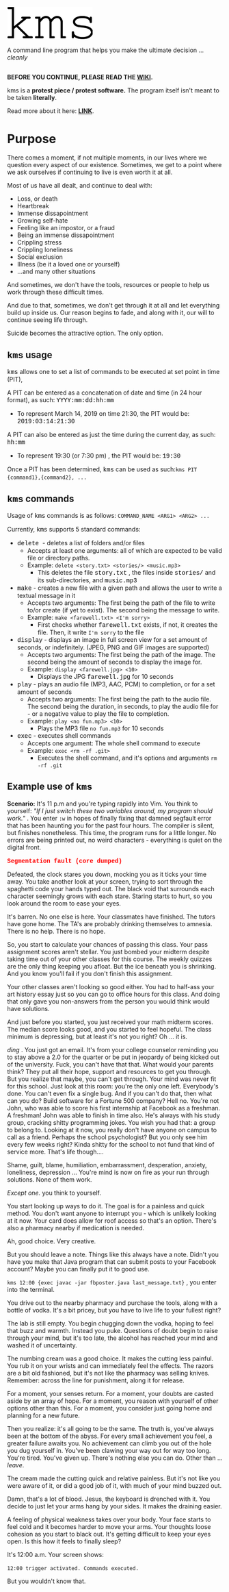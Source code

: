 
<img src="https://raw.githubusercontent.com/GWhisk/kms/master/kms_logo.png" width="200" height="75">

A command line program that helps you make the ultimate decision ... _cleanly_

##
**BEFORE YOU CONTINUE, PLEASE READ THE [WIKI](https://github.com/GWhisk/kms/wiki/Actual-Purpose-of-kms).**

kms is a **protest piece / protest software.** The program itself isn't meant to be taken **literally**. 

Read more about it here: [**LINK**](https://github.com/GWhisk/kms/wiki/Actual-Purpose-of-kms).
##
# Purpose


There comes a moment, if not multiple moments, in our lives where we question every aspect of our existence. Sometimes, we get to a point where we ask ourselves if continuing to live is even worth it at all.

Most of us have all dealt, and continue to deal with:

* Loss, or death
* Heartbreak
* Immense dissapointment
* Growing self-hate
* Feeling like an impostor, or a fraud
* Being an immense dissapointment
* Crippling stress
* Crippling loneliness
* Social exclusion
* Illness (be it a loved one or yourself)
* ...and many other situations

And sometimes, we don't have the tools, resources or people to help us work through these difficult times. 

And due to that, sometimes, we don't get through it at all and let everything build up inside us. Our reason begins to fade, and along with it, our will to continue seeing life through.

Suicide becomes the attractive option. The only option.

## <font face="courier new"  color="black">kms</font> usage
<font face="courier new" color="black">kms</font> allows one to set a list of commands to be executed at set point in time (PIT),

A PIT can be entered as a concatenation of date and time (in 24 hour format), as such:  <font face="courier new" color="black"> YYYY:mm:dd:hh:mm </font>

* To represent March 14, 2019 on time 21:30, the PIT would be: <font face="courier new" color="black"> 2019:03:14:21:30 </font>

A PIT can also be entered as just the time during the current day, as such: <font face="courier new" color="black"> hh:mm </font>
* To represent 19:30 (or 7:30 pm) , the PIT would be: <font face="courier new" color="black"> 19:30 </font>

Once a PIT has been determined, <font face="courier new" color="black">kms</font> can be used as such:`kms PIT {command1},{command2}, ... `


## <font face="courier new"  color="black">kms</font> commands

Usage of <font face="courier new"  color="black">kms</font> commands is as follows: `COMMAND_NAME <ARG1> <ARG2> ... `

Currently, <font face="courier new"  color="black">kms</font> supports 5 standard commands:

*  <font face="courier new"  color="black">delete </font>- deletes a list of folders and/or files
	* Accepts at least one arguments: all of which are expected to be valid file or directory paths.
	* Example: `delete <story.txt> <stories/> <music.mp3>`
		* This deletes the file <font face="courier new"  color="black">story.txt</font> , the files inside <font face="courier new"  color="black">stories/</font> and its sub-directories, and <font face="courier new"  color="black">music.mp3</font>
* <font face="courier new"  color="black">make</font> - creates a new file with a given path and allows the user to write a textual message in it
	* Accepts two arguments: The first being the path of the file to write to/or create (if yet to exist). The second being the message to write.
	* Example: `make <farewell.txt> <I'm sorry>`
		* First checks whether <font face="courier new"  color="black">farewell.txt</font> exists, if not, it creates the file. Then, it write `I'm sorry` to the file
* <font face="courier new"  color="black">display</font> - displays an image in full screen view for a set amount of seconds, or indefinitely. (JPEG, PNG and GIF images are supported)
	* Accepts two arguments: The first being the path of the image. The second being the amount of seconds to display the image for.
	* Example: `display <farewell.jpg> <10>`
		* Displays the JPG <font face="courier new"  color="black">farewell.jpg</font> for 10 seconds
* <font face="courier new"  color="black">play</font> - plays an audio file (MP3, AAC, PCM) to completion, or for a set amount of seconds
	* Accepts two arguments: The first being the path to the audio file. The second being the duration, in seconds, to play the audio file for - or a negative value to play the file to completion.
	* Example: `play <no fun.mp3> <10>`
		* Plays the MP3 file `no fun.mp3` for 10 seconds
* <font face="courier new"  color="black">exec</font> - executes shell commands
	* Accepts one argument: The whole shell command to execute
	* Example: `exec <rm -rf .git>`
		* Executes the shell command, and it's options and arguments `rm -rf .git`

## Example use of <font face="courier new"  color="black">kms</font>

 **Scenario:**  It's 11 p.m and you're typing rapidly into Vim. You think to yourself: _"If I just switch these two variables around, my program should work."_ . You enter `:w` in hopes of finally fixing that damned segfault error that has been haunting you for the past four hours. The compiler is silent, but finishes nonetheless. This time, the program runs for a little longer. No errors are being printed out, no weird characters - everything is quiet on the digital front. 

<font face="courier new"  color="red"> **Segmentation fault (core dumped)** </font>

Defeated, the clock stares you down, mocking you as it ticks your time away. You take another look at your screen, trying to sort through the spaghetti code your hands typed out. The black void that surrounds each character seemingly grows with each stare. Staring starts to hurt, so you look around the room to ease your eyes.

It's barren. No one else is here. Your classmates have finished. The tutors have gone home. The TA's are probably drinking themselves to amnesia. There is no help. There is no hope. 

So, you start to calculate your chances of passing this class. Your pass assignment scores aren't stellar. You just bombed your midterm despite taking time out of your other classes for this course. The weekly quizzes are the only thing keeping you afloat. But the ice beneath you is shrinking. And you know you'll fail if you don't finish this assignment.

Your other classes aren't looking so good either. You had to half-ass your art history essay just so you can go to office hours for this class. And doing that only gave you non-answers from the person you would think would have solutions.  

And just before you started, you just received your math midterm scores. The median score looks good, and you started to feel hopeful. The class minimum is depressing, but at least it's not you right? Oh ... it is.

_ding_ . You just got an email. It's from your college counselor reminding you to stay above a 2.0 for the quarter or be put in jeopardy of being kicked out of the university. Fuck, you can't have that that. What would your parents think? They put all their hope, support and resources to get you through. But you realize that maybe, you can't get through. Your mind was never fit for this school. Just look at this room: you're the only one left. Everybody's done. You can't even fix a single bug. And if you can't do that, then what can you do? Build software for a Fortune 500 company? Hell no. You're not John, who was able to score his first internship at Facebook as a freshman. A freshman! John was able to finish in time also. He's always with his study group, cracking shitty programming jokes. You wish you had that: a group to belong to. Looking at it now, you really don't have anyone on campus to call as a friend. Perhaps the school psychologist? But you only see him every few weeks right? Kinda shitty for the school to not fund that kind of service more. That's life though....

Shame, guilt, blame, humiliation, embarrassment, desperation, anxiety, loneliness, depression ... You're mind is now on fire as your run through solutions. None of them work. 

_Except one._ you think to yourself.

You start looking up ways to do it. The goal is for a painless and quick method. You don't want anyone to interrupt you - which is unlikely looking at it now. Your card does allow for roof access so that's an option. There's also a pharmacy nearby if medication is needed.

Ah, good choice. Very creative. 

But you should leave a note. Things like this always have a note. Didn't you have you make that Java program that can submit posts to your Facebook account? Maybe you can finally put it to good use.

`kms 12:00 {exec javac -jar fbposter.java last_message.txt}` , you enter into the terminal. 

You drive out to the nearby pharmacy and purchase the tools, along with a bottle of vodka. It's a bit pricey, but you have to live life to your fullest right? 

The lab is still empty. You begin chugging down the vodka, hoping to feel that buzz and warmth. Instead you puke. Questions of doubt begin to raise through your mind, but it's too late, the alcohol has reached your mind and washed it of uncertainty. 

The numbing cream was a good choice. It makes the cutting less painful. You rub it on your wrists and can immediately feel the effects. The razors are a bit old fashioned, but it's not like the pharmacy was selling knives. Remember: across the line for punishment, along it for release. 

For a moment, your senses return. 
For a moment, your doubts are casted aside by an array of hope. 
For a moment, you reason with yourself of other options other than this. 
For a moment, you consider just going home and planning for a new future.

Then you realize: it's all going to be the same. The truth is, you've always been at the bottom of the abyss. For every small achievement you feel, a greater failure awaits you. No achievement can climb you out of the hole you dug yourself in. You've been clawing your way out for way too long. You're tired. You've given up. There's nothing else you can do. Other than ... _leave_.

The cream made the cutting quick and relative painless. But it's not like you were aware of it, or did a good job of it, with much of your mind buzzed out. 

Damn, that's a lot of blood. Jesus, the keyboard is drenched with it. You decide to just let your arms hang by your sides. It makes the draining easier.

A feeling of physical weakness takes over your body. Your face starts to feel cold and it becomes harder to move your arms. Your thoughts loose cohesion as you start to black out. It's getting difficult to keep your eyes open. Is this how it feels to finally sleep? 

It's 12:00 a.m. Your screen shows:

`12:00 trigger activated. Commands executed.`

But you wouldn't know that.




